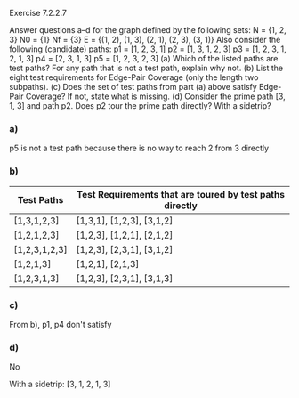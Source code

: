 Exercise 7.2.2.7

Answer questions a–d for the graph defined by the following sets:
N = {1, 2, 3}
N0 = {1}
Nf = {3}
E = {(1, 2), (1, 3), (2, 1), (2, 3), (3, 1)}
Also consider the following (candidate) paths:
p1 = [1, 2, 3, 1]
p2 = [1, 3, 1, 2, 3]
p3 = [1, 2, 3, 1, 2, 1, 3]
p4 = [2, 3, 1, 3]
p5 = [1, 2, 3, 2, 3]
(a) Which of the listed paths are test paths? For any path that is not a test path, explain why not.
(b) List the eight test requirements for Edge-Pair Coverage (only the length two subpaths).
(c) Does the set of test paths from part (a) above satisfy Edge-Pair Coverage? If not, state what is missing.
(d) Consider the prime path [3, 1, 3] and path p2. Does p2 tour the prime path directly? With a sidetrip?


### a)

p5 is not a test path because there is no way to reach 2 from 3 directly

### b)

|Test Paths|	Test Requirements that are toured by test paths directly|
|---|---|
|[1,3,1,2,3]|	[1,3,1], [1,2,3], [3,1,2]|
|[1,2,1,2,3]|	[1,2,3], [1,2,1], [2,1,2]|
|[1,2,3,1,2,3]|	[1,2,3], [2,3,1], [3,1,2]|
|[1,2,1,3]|	[1,2,1], [2,1,3]|
|[1,2,3,1,3]|	[1,2,3], [2,3,1], [3,1,3]|

### c)

From b), p1, p4 don't satisfy

### d)

No

With a sidetrip: [3, 1, 2, 1, 3]
